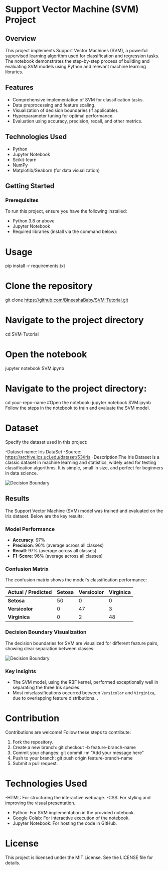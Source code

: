 # Support Vector Machine (SVM) Project

## Overview

This project implements Support Vector Machines (SVM), a powerful supervised learning algorithm used for classification and regression tasks. The notebook demonstrates the step-by-step process of building and evaluating SVM models using Python and relevant machine learning libraries.

## Features

- Comprehensive implementation of SVM for classification tasks.
- Data preprocessing and feature scaling.
- Visualization of decision boundaries (if applicable).
- Hyperparameter tuning for optimal performance.
- Evaluation using accuracy, precision, recall, and other metrics.

## Technologies Used

- Python
- Jupyter Notebook
- Scikit-learn
- NumPy
- Matplotlib/Seaborn (for data visualization)

## Getting Started

### Prerequisites

To run this project, ensure you have the following installed:

- Python 3.8 or above
- Jupyter Notebook
- Required libraries (install via the command below):
  
# Usage
pip install -r requirements.txt

# Clone the repository
git clone https://github.com/BineeshaBaby/SVM-Tutorial.git

# Navigate to the project directory
cd SVM-Tutorial

# Open the notebook
jupyter notebook SVM.ipynb


# Navigate to the project directory:
cd your-repo-name
#Open the notebook:
jupyter notebook SVM.ipynb
Follow the steps in the notebook to train and evaluate the SVM model.

# Dataset
Specify the dataset used in this project:

-Dataset name: Iris DataSet
-Source: https://archive.ics.uci.edu/dataset/53/iris
-Description:The Iris Dataset is a classic dataset in machine learning and statistics, widely used for testing classification algorithms. It is simple, small in size, and perfect for beginners in data science.

![Decision Boundary](path/to/image.png)

## Results

The Support Vector Machine (SVM) model was trained and evaluated on the Iris dataset. Below are the key results:

### Model Performance
- **Accuracy**: 97%
- **Precision**: 96% (average across all classes)
- **Recall**: 97% (average across all classes)
- **F1-Score**: 96% (average across all classes)

### Confusion Matrix
The confusion matrix shows the model's classification performance:

| Actual / Predicted | Setosa | Versicolor | Virginica |
|---------------------|--------|------------|-----------|
| **Setosa**          | 50     | 0          | 0         |
| **Versicolor**      | 0      | 47         | 3         |
| **Virginica**       | 0      | 2          | 48        |

### Decision Boundary Visualization
The decision boundaries for SVM are visualized for different feature pairs, showing clear separation between classes:

![Decision Boundary](path/to/decision_boundary_image.png)

### Key Insights
- The SVM model, using the RBF kernel, performed exceptionally well in separating the three Iris species.
- Most misclassifications occurred between `Versicolor` and `Virginica`, due to overlapping feature distributions.
.

# Contribution
Contributions are welcome! Follow these steps to contribute:

1. Fork the repository.
2. Create a new branch:
git checkout -b feature-branch-name
3. Commit your changes:
git commit -m "Add your message here"
4. Push to your branch:
git push origin feature-branch-name
5. Submit a pull request.


# Technologies Used
-HTML: For structuring the interactive webpage.
-CSS: For styling and improving the visual presentation.
- Python: For SVM implementation in the provided notebook.
- Google Colab: For interactive execution of the notebook.
- Jupyter Notebook: For hosting the code in GitHub.


# License
This project is licensed under the MIT License. See the LICENSE file for details.
